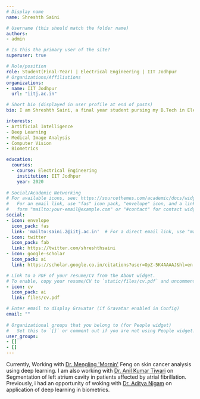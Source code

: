 ```yaml
---
# Display name
name: Shreshth Saini

# Username (this should match the folder name)
authors:
- admin

# Is this the primary user of the site?
superuser: true

# Role/position
role: Student(Final-Year) | Electrical Engineering | IIT Jodhpur
# Organizations/Affiliations
organizations:
- name: IIT Jodhpur
  url: "iitj.ac.in"

# Short bio (displayed in user profile at end of posts)
bio: I am Shreshth Saini, a final year student pursing my B.Tech in Electrical Engineering at [Indian Institue of Technology - Jodhpur](iitj.ac.in). My research interests are highly interdisciplinary covering machine learning in general, application of deep learning in medical image analysis, biometrics and computer vision. I also work with memory based approaches for finacial data analysis. For a while, i have been trying to shift my focus towards unsupervised & reinforcement learnings.

interests:
- Artificial Intelligence
- Deep Learning
- Medical Image Analysis
- Computer Vision
- Biometrics

education:
  courses:
  - course: Electrical Engineering
    institution: IIT Jodhpur
    year: 2020
 
# Social/Academic Networking
# For available icons, see: https://sourcethemes.com/academic/docs/widgets/#icons
#   For an email link, use "fas" icon pack, "envelope" icon, and a link in the
#   form "mailto:your-email@example.com" or "#contact" for contact widget.
social:
- icon: envelope
  icon_pack: fas
  link: 'mailto:saini.2@iitj.ac.in'  # For a direct email link, use "mailto:test@example.org".
- icon: twitter
  icon_pack: fab
  link: https://twitter.com/shreshthsaini
- icon: google-scholar
  icon_pack: ai
  link: https://scholar.google.co.in/citations?user=OpZ-5K4AAAAJ&hl=en

# Link to a PDF of your resume/CV from the About widget.
# To enable, copy your resume/CV to `static/files/cv.pdf` and uncomment the lines below.  
- icon: cv
  icon_pack: ai
  link: files/cv.pdf

# Enter email to display Gravatar (if Gravatar enabled in Config)
email: ""
  
# Organizational groups that you belong to (for People widget)
#   Set this to `[]` or comment out if you are not using People widget.  
user_groups:
- []
- []
---
```

Currently, Working with [Dr. Mengling 'Mornin'](https://mornin-feng.com) Feng on skin cancer analysis using deep learning. I am also working with [Dr. Anil Kumar Tiwari](http://home.iitj.ac.in/~akt/) on Segmentation of left atrium cavity in patients affected by atrial fibrillation. Previously, i had an opportunity of woking with [Dr. Aditya Nigam](http://faculty.iitmandi.ac.in/~aditya/) on application of deep learning in biometrics. 


